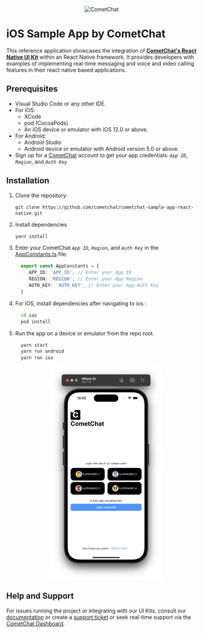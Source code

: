 <p align="center">
  <img alt="CometChat" src="https://assets.cometchat.io/website/images/logos/banner.png">
</p>

# iOS Sample App by CometChat

This reference application showcases the integration of [**CometChat's React Native UI Kit**](https://www.cometchat.com/docs/v4/react-native-uikit/overview) within an React Native framework. It provides developers with examples of implementing real-time messaging and voice and video calling features in their react native based applications.

## Prerequisites
- Visual Studio Code or any other IDE.
- For iOS:
	- XCode
  	- pod (CocoaPods)
	- An iOS device or emulator with iOS 12.0 or above.
- For Android:
	- Android Studio
	- Android device or emulator with Android version 5.0 or above.
- Sign up for a [CometChat](https://app.cometchat.com/) account to get your app credentials: _`App ID`_, _`Region`_, and _`Auth Key`_


## Installation
1. Clone the repository:
    ```
    git clone https://github.com/cometchat/cometchat-sample-app-react-native.git
    ```
2. Install dependencies
    ```sh 
    yarn install
    ```

3. Enter your CometChat _`App ID`_, _`Region`_, and _`Auth Key`_ in the [AppConstants.ts](./AppConstants.ts) file:
    ```typescript
      export const AppConstants = {
         APP_ID: 'APP_ID', // Enter your App ID
         REGION: 'REGION', // Enter your App Region
         AUTH_KEY: 'AUTH_KEY', // Enter your App Auth Key
      }
    ```

4. For iOS, install dependencies after navigating to ios :
    ```sh
      cd ios
      pod install
    ```

5. Run the app on a device or emulator from the repo root.
	```sh 
      yarn start
      yarn run android
      yarn run ios
	```
 
   <div style="
    display: flex;
    align-items: center;
    justify-content: center;">
   <img src="./Screenshots/login.png" alt="login" width="300">
   </div>




## Help and Support
For issues running the project or integrating with our UI Kits, consult our [documentation](https://www.cometchat.com/docs/react-native-uikit/integration) or create a [support ticket](https://help.cometchat.com/hc/en-us) or seek real-time support via the [CometChat Dashboard](http://app.cometchat.com/).
